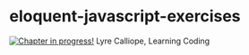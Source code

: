 # eloquent-javascript-exercises
[![Chapter in progress!](https://badge.waffle.io/CaptainCalliope/eloquent-javascript-exercises.svg?label=ready&title=in%20progress)](http://waffle.io/CaptainCalliope/eloquent-javascript-exercises) 
Lyre Calliope, Learning Coding 
